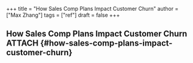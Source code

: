 +++
title = "How Sales Comp Plans Impact Customer Churn"
author = ["Max Zhang"]
tags = ["ref"]
draft = false
+++

## How Sales Comp Plans Impact Customer Churn <span class="tag"><span class="ATTACH">ATTACH</span></span> {#how-sales-comp-plans-impact-customer-churn}
